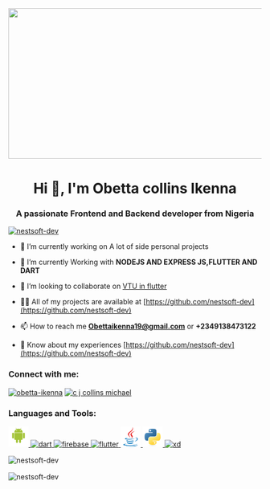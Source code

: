 <div align="center">
  <img src="https://media.giphy.com/media/dWesBcTLavkZuG35MI/giphy.gif" width="600" height="300"/>
</div>


<h1 align="center">Hi 👋, I'm Obetta collins Ikenna</h1>
<h3 align="center">A passionate Frontend and Backend developer from Nigeria</h3>

<p align="left"> <a href="https://github.com/ryo-ma/github-profile-trophy"><img src="https://github-profile-trophy.vercel.app/?username=nestsoft-dev" alt="nestsoft-dev" /></a> </p>

- 🔭 I’m currently working on A lot of side personal projects

- 🌱 I’m currently Working with **NODEJS AND EXPRESS JS,FLUTTER AND DART**

- 👯 I’m looking to collaborate on [VTU in flutter](https://github.com/nestsoft-dev/Vtu-in-flutter)

- 👨‍💻 All of my projects are available at [https://github.com/nestsoft-dev](https://github.com/nestsoft-dev)

- 📫 How to reach me **Obettaikenna19@gmail.com** or **+2349138473122**

- 📄 Know about my experiences [https://github.com/nestsoft-dev](https://github.com/nestsoft-dev)

<h3 align="left">Connect with me:</h3>
<p align="left">
<a href="https://stackoverflow.com/users/15601730/obetta-ikenna" target="blank"><img align="center" src="https://raw.githubusercontent.com/rahuldkjain/github-profile-readme-generator/master/src/images/icons/Social/stack-overflow.svg" alt="obetta-ikenna" height="30" width="40" /></a>
<a href="https://web.facebook.com/collins.michael.3194" target="blank"><img align="center" src="https://raw.githubusercontent.com/rahuldkjain/github-profile-readme-generator/master/src/images/icons/Social/facebook.svg" alt="c j collins michael" height="30" width="40" /></a>
</p>

<h3 align="left">Languages and Tools:</h3>
<p align="left"> <a href="https://developer.android.com" target="_blank" rel="noreferrer"> <img src="https://raw.githubusercontent.com/devicons/devicon/master/icons/android/android-original-wordmark.svg" alt="android" width="40" height="40"/> </a> <a href="https://dart.dev" target="_blank" rel="noreferrer"> <img src="https://www.vectorlogo.zone/logos/dartlang/dartlang-icon.svg" alt="dart" width="40" height="40"/> </a> <a href="https://firebase.google.com/" target="_blank" rel="noreferrer"> <img src="https://www.vectorlogo.zone/logos/firebase/firebase-icon.svg" alt="firebase" width="40" height="40"/> </a> <a href="https://flutter.dev" target="_blank" rel="noreferrer"> <img src="https://www.vectorlogo.zone/logos/flutterio/flutterio-icon.svg" alt="flutter" width="40" height="40"/> </a> <a href="https://www.java.com" target="_blank" rel="noreferrer"> <img src="https://raw.githubusercontent.com/devicons/devicon/master/icons/java/java-original.svg" alt="java" width="40" height="40"/> </a> <a href="https://www.python.org" target="_blank" rel="noreferrer"> <img src="https://raw.githubusercontent.com/devicons/devicon/master/icons/python/python-original.svg" alt="python" width="40" height="40"/> </a> <a href="https://www.adobe.com/products/xd.html" target="_blank" rel="noreferrer"> <img src="https://cdn.worldvectorlogo.com/logos/adobe-xd.svg" alt="xd" width="40" height="40"/> </a> </p>

<p><img align="center" src="https://github-readme-stats.vercel.app/api/top-langs?username=nestsoft-dev&show_icons=true&locale=en&layout=compact" alt="nestsoft-dev" /></p>

<p><img align="center" src="http://github-readme-streak-stats.herokuapp.com/?user=nestsoft-dev&amp;theme=dark&amp;background=000000)](https://git.io/streak-stats" alt="nestsoft-dev" /></p>
